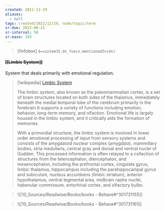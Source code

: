 ```yaml
---
created: 2021-12-29 
aliases:
  - null
tags: created/2021/12/29, node/topic/term
sr-due: 2022-06-21
sr-interval: 58
sr-ease: 193
---
```

> [!infobox]
`$=customJS.dv_funcs.mentionedIn(dv)`

#### <s class="topic-title">[[Limbic System]]</s>

System that deals primarily with emotional regulation.

> [!wikipedia] [Limbic System](https://en.wikipedia.org/wiki/Limbic%20system)
> 
> The limbic system, also known as the paleomammalian cortex, is a set of brain structures located on both sides of the thalamus, immediately beneath the medial temporal lobe of the cerebrum primarily in the forebrain.It supports a variety of functions including emotion, behavior, long-term memory, and olfaction. Emotional life is largely housed in the limbic system, and it critically aids the formation of memories.
> 
> With a primordial structure, the limbic system is involved in lower order emotional processing of input from sensory systems and consists of the amygdaloid nuclear complex (amygdala), mammillary bodies, stria medullaris, central gray and dorsal and ventral nuclei of Gudden. This processed information is often relayed to a collection of structures from the telencephalon, diencephalon, and mesencephalon, including the prefrontal cortex, cingulate gyrus, limbic thalamus, hippocampus including the parahippocampal gyrus and subiculum, nucleus accumbens (limbic striatum), anterior hypothalamus, ventral tegmental area, midbrain raphe nuclei, habenular commissure, entorhinal cortex, and olfactory bulbs.
>

> ![[10_Sources/Readwise/Books/books - Behave#^301731155]]

> ![[10_Sources/Readwise/Books/books - Behave#^301731161]]
